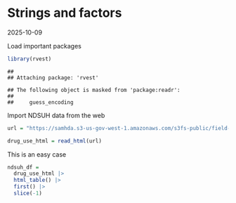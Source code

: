 Strings and factors
================
2025-10-09

Load important packages

``` r
library(rvest)
```

    ## 
    ## Attaching package: 'rvest'

    ## The following object is masked from 'package:readr':
    ## 
    ##     guess_encoding

Import NDSUH data from the web

``` r
url = "https://samhda.s3-us-gov-west-1.amazonaws.com/s3fs-public/field-uploads/2k15StateFiles/NSDUHsaeShortTermCHG2015.htm"

drug_use_html = read_html(url)
```

This is an easy case

``` r
ndsuh_df = 
  drug_use_html |> 
  html_table() |> 
  first() |> 
  slice(-1)
```
